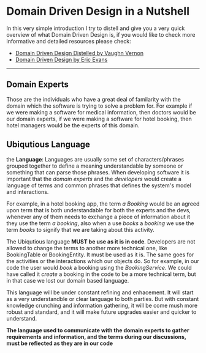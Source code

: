 # Domain Driven Design in a Nutshell
In this very simple introduction I try to distell and give you a very quick overview of what Domain Driven Design is, if you would like to check more informative and detailed resources please check:
* [Domain Driven Design Distelled by Vaughn Vernon](https://www.amazon.com/Domain-Driven-Design-Distilled-Vaughn-Vernon/dp/0134434420/ref=sr_1_sc_1?ie=UTF8&qid=1499649365&sr=8-1-spell&keywords=domain+driven+design+distelled)
* [Domain Driven Design by Eric Evans](https://www.amazon.com/Domain-Driven-Design-Tackling-Complexity-Software/dp/0321125215/ref=sr_1_1?ie=UTF8&qid=1499649453&sr=8-1&keywords=domain+driven+design)

______
## Domain Experts
Those are the individuals who have a great deal of familarity with the domain which the software is trying to solve a problem for. For example if we were making a software for medical information, then doctors would be our domain experts, if we were making a software for hotel booking, then hotel managers would be the experts of this domain.

## Ubiqutious Language

the **Language**: Languages are usually some set of characters/phrases grouped together to define a meaning understandable by someone or something that can parse those phrases. When developing software it is important that the *domain experts* and the *developers* would create a language of terms and common phrases that defines the system's model and interactions.

For example, in a hotel booking app, the term *a Booking* would be an agreed upon term that is both understandable for both the experts and the devs, whenever any of them needs to exchange a piece of information about it they use the term *a booking*, also when a use *books* a *booking* we use the term *books* to signify that we are taking about this activity.

The Ubiqutious language **MUST be use as it is in code**. Developers are not allowed to change the terms to another more technical one, like BookingTable or BookingEntity. It must be used as it is. The same goes for the activities or the interactions which our objects do. So for example, in our code the user would *book* a booking using the *BookingService*. We could have called it *create* a booking in the code to be a more technical term, but in that case we lost our domain based language.

This language will be under constant refining and enhacement. It will start as a very understandble or clear language to both parties. But with constant knowledge crunching and information gathering, it will be come mush more robust and standard, and it will make future upgrades easier and quicker to understand.

**The language used to communicate with the domain experts to gather requirements and information, and the terms during our discussions, must be reflected as they are in our code**

